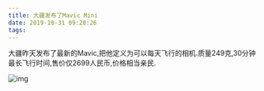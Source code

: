 ```yaml
---
title: 大疆发布了Mavic Mini
date: 2019-10-31 09:28:26
tags:
---
```


大疆昨天发布了最新的Mavic,把他定义为可以每天飞行的相机.质量249克,30分钟最长飞行时间,售价仅2699人民币,价格相当亲民.

![img](./mavicmini.jpg)

<!-- more -->
